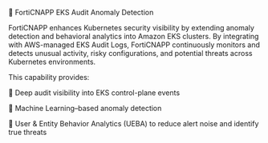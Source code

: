 🧠 FortiCNAPP EKS Audit Anomaly Detection

FortiCNAPP enhances Kubernetes security visibility by extending anomaly detection and behavioral analytics into Amazon EKS clusters.
By integrating with AWS-managed EKS Audit Logs, FortiCNAPP continuously monitors and detects unusual activity, risky configurations, and potential threats across Kubernetes environments.

This capability provides:

🔎 Deep audit visibility into EKS control-plane events

🤖 Machine Learning–based anomaly detection

👥 User & Entity Behavior Analytics (UEBA) to reduce alert noise and identify true threats
